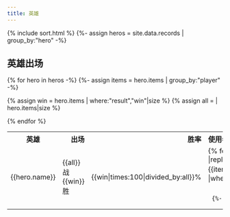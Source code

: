 ```yaml
---
title: 英雄
---
```



{% include sort.html %}
{%- assign heros = site.data.records | group_by:"hero" -%}

## 英雄出场

<table>
  <tr>
    <th style="text-align:center">英雄</th>
    <th style="text-align:right">出场</th>
     <th style="text-align:right">胜率</th>
    <th style="text-align:left">使用者</th>
  </tr>
  
{% for hero in heros -%}
  {%- assign items = hero.items | group_by:"player" -%}
<tr> 
  <td> {{hero.name}} </td>
  
  {% assign win = hero.items | where:"result","win"|size %}
   {% assign all = | hero.items|size %}
  <td> {{all}}战<br>{{win}}胜 </td>
   <td> {{win|times:100|divided_by:all}}% </td>
  <td>
     {% for item in items %}
          {{ item.name |replace:"Kids.",""|replace:"Go·",""}} {{item.items|size}}
          胜 {{item.items |where:"result","win"|size }}
            
        
           <br>
     {%- endfor -%} 
  </td>
</tr>
{% endfor %}
</table>
